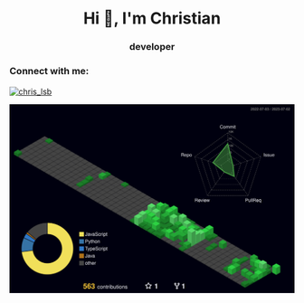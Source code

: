 <h1 align="center">Hi 👋, I'm Christian</h1>
<h3 align="center">developer</h3>

<h3 align="left">Connect with me:</h3>
<p align="left">
<a href="https://linkedin.com/in/christian_lsb" target="blank"><img align="center" src="https://raw.githubusercontent.com/rahuldkjain/github-profile-readme-generator/master/src/images/icons/Social/linked-in-alt.svg" alt="chris_lsb" height="30" width="40" /></a>
</p>

![](./profile-3d-contrib/profile-night-green.svg)
